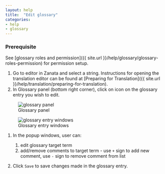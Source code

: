 ```yaml
---
layout: help
title:  "Edit glossary"
categories:
- help
- glossary
---
```


### Prerequisite
See [glossary roles and permission]({{ site.url }}/help/glossary/glossary-roles-permission) for permission setup.

1. Go to editor in Zanata and select a string. Instructions for opening the
    translation editor can be found at [Preparing for Translation]({{ site.url }}/help/translation/preparing-for-translation).
1. In Glossary panel (bottom right corner), click on <i class='i i--info txt--highlight'></i> icon on the glossary entry you wish to edit.
<figure>
    <img alt="glossary panel" src="{{ site.url }}/images/351-glossary-panel.png" />
    <figcaption>Glossary panel</figcaption>
</figure>

<figure>
    <img alt="glossary entry windows" src="{{ site.url }}/images/351-glossary-edit-windows.png" />
    <figcaption>Glossary entry windows</figcaption>
</figure>

1. In the popup windows, user can:
   1. edit glossary target term
   1. add/remove comments to target term - use `+` sign to add new comment, use `-` sign to remove comment from list

1. Click `Save` to save changes made in the glossary entry.
